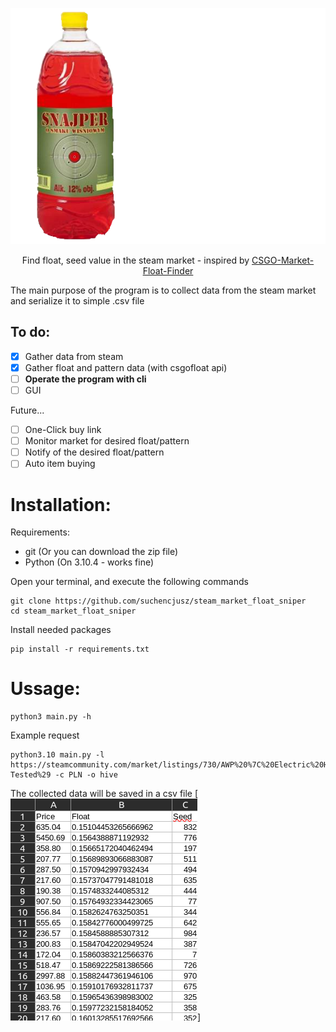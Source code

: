 <div align="center">

[![SMFS](https://raw.githubusercontent.com/suchencjusz/steam_market_float_sniper/main/.github/sniperlogo.png)](#readme)

Find float, seed value in the steam market - inspired by [CSGO-Market-Float-Finder](https://github.com/adamb70/CSGO-Market-Float-Finder)

</div>

The main purpose of the program is to collect data from the steam market and serialize it to simple .csv file

## To do:

 - [x] Gather data from steam
 - [x] Gather float and pattern data (with csgofloat api)
 - [ ] **Operate the program with cli**
 - [ ] GUI
 
 Future...
 - [ ] One-Click buy link
 - [ ] Monitor market for desired float/pattern
 - [ ] Notify of the desired float/pattern
 - [ ] Auto item buying

# Installation:

Requirements:
 - git (Or you can download the zip file)
 - Python (On 3.10.4 - works fine)

Open your terminal, and execute the following commands
```
git clone https://github.com/suchencjusz/steam_market_float_sniper
cd steam_market_float_sniper
```

Install needed packages
```
pip install -r requirements.txt
```

# Ussage:

```
python3 main.py -h
```

Example request
```
python3.10 main.py -l https://steamcommunity.com/market/listings/730/AWP%20%7C%20Electric%20Hive%20%28Field-Tested%29 -c PLN -o hive
```

The collected data will be saved in a csv file
[![SMFS-csv-file](https://raw.githubusercontent.com/suchencjusz/steam_market_float_sniper/main/.github/csv_file.png)]
